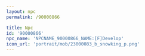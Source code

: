 ```yaml
---
layout: npc
permalink: /90000866

title: Npc
id: '90000866'
npc_name: 'NPCNAME_90000866_NAME:[F]Develop'
icon_url: 'portrait/mob/23000083_b_snowking_p.png'
---
```

